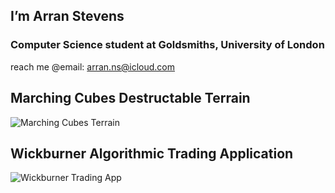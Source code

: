 ## I’m Arran Stevens
### Computer Science student at Goldsmiths, University of London

reach me @email: arran.ns@icloud.com

## Marching Cubes Destructable Terrain
![Marching Cubes Terrain](https://github.com/NoodlePlexium/NoodlePlexium/blob/main/Marching%20Cubes%20Terrain.jpg)

## Wickburner Algorithmic Trading Application
![Wickburner Trading App](https://github.com/NoodlePlexium/NoodlePlexium/blob/main/Wickburner%20App.png)

